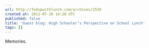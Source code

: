 ```yaml
---
url: http://fedupwithlunch.com/archives/1528
created_at: 2011-07-26 14:28 UTC
published: false
title: 'Guest blog: High Schooler’s Perspective on School Lunch'
tags: []
---
```


Memories.
